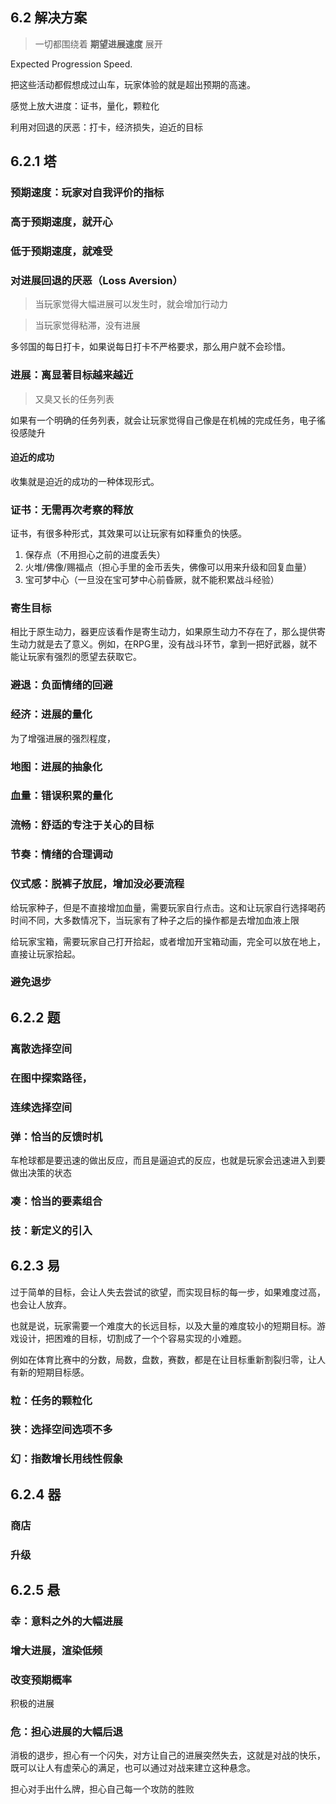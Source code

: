 ## 6.2 解决方案

> 一切都围绕着 **期望进展速度** 展开

Expected Progression Speed.

把这些活动都假想成过山车，玩家体验的就是超出预期的高速。

感觉上放大进度：证书，量化，颗粒化

利用对回退的厌恶：打卡，经济损失，迫近的目标

## 6.2.1 塔

### 预期速度：玩家对自我评价的指标

### 高于预期速度，就开心

### 低于预期速度，就难受

### 对进展回退的厌恶（Loss Aversion）

> 当玩家觉得大幅进展可以发生时，就会增加行动力

> 当玩家觉得粘滞，没有进展

多邻国的每日打卡，如果说每日打卡不严格要求，那么用户就不会珍惜。

### 进展：离显著目标越来越近

> 又臭又长的任务列表

如果有一个明确的任务列表，就会让玩家觉得自己像是在机械的完成任务，电子徭役感陡升

#### 迫近的成功

收集就是迫近的成功的一种体现形式。

### 证书：无需再次考察的释放

证书，有很多种形式，其效果可以让玩家有如释重负的快感。

1. 保存点（不用担心之前的进度丢失）
1. 火堆/佛像/赐福点（担心手里的金币丢失，佛像可以用来升级和回复血量）
1. 宝可梦中心（一旦没在宝可梦中心前昏厥，就不能积累战斗经验）

### 寄生目标

相比于原生动力，器更应该看作是寄生动力，如果原生动力不存在了，那么提供寄生动力就是去了意义。例如，在RPG里，没有战斗环节，拿到一把好武器，就不能让玩家有强烈的愿望去获取它。

### 避退：负面情绪的回避

### 经济：进展的量化

为了增强进展的强烈程度，

### 地图：进展的抽象化

### 血量：错误积累的量化

### 流畅：舒适的专注于关心的目标

### 节奏：情绪的合理调动

### 仪式感：脱裤子放屁，增加没必要流程

给玩家种子，但是不直接增加血量，需要玩家自行点击。这和让玩家自行选择喝药时间不同，大多数情况下，当玩家有了种子之后的操作都是去增加血液上限

给玩家宝箱，需要玩家自己打开拾起，或者增加开宝箱动画，完全可以放在地上，直接让玩家拾起。  

### 避免退步


## 6.2.2 题

### 离散选择空间

### 在图中探索路径，

### 连续选择空间

### 弹：恰当的反馈时机

车枪球都是要迅速的做出反应，而且是逼迫式的反应，也就是玩家会迅速进入到要做出决策的状态

### 凑：恰当的要素组合

### 技：新定义的引入

## 6.2.3 易

过于简单的目标，会让人失去尝试的欲望，而实现目标的每一步，如果难度过高，也会让人放弃。

也就是说，玩家需要一个难度大的长远目标，以及大量的难度较小的短期目标。游戏设计，把困难的目标，切割成了一个个容易实现的小难题。

例如在体育比赛中的分数，局数，盘数，赛数，都是在让目标重新割裂归零，让人有新的短期目标感。

### 粒：任务的颗粒化

### 狭：选择空间选项不多

### 幻：指数增长用线性假象

## 6.2.4 器

### 商店

### 升级

## 6.2.5 悬

### 幸：意料之外的大幅进展

### 增大进展，渲染低频

### 改变预期概率

积极的进展

### 危：担心进展的大幅后退

消极的退步，担心有一个闪失，对方让自己的进展突然失去，这就是对战的快乐，既可以让人有虚荣心的满足，也可以通过对战来建立这种悬念。

担心对手出什么牌，担心自己每一个攻防的胜败